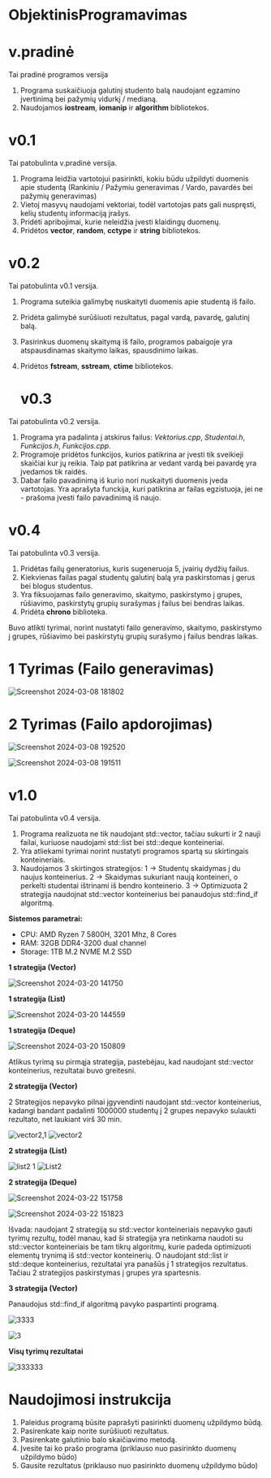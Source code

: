 # ObjektinisProgramavimas 

 # v.pradinė
 
 Tai pradinė programos versija
1. Programa suskaičiuoja galutinį studento balą naudojant egzamino įvertinimą bei pažymių vidurkį / medianą. 
2. Naudojamos **iostream**, **iomanip** ir **algorithm** bibliotekos.

# v0.1
Tai patobulinta v.pradinė versija.
1. Programa leidžia vartotojui pasirinkti, kokiu būdu užpildyti duomenis apie studentą (Rankiniu / Pažymiu generavimas / Vardo, pavardės bei pažymių generavimas)
2. Vietoj masyvų naudojami vektoriai, todėl vartotojas pats gali nuspręsti, kelių studentų informaciją įrašys.
3. Pridėti apribojimai, kurie neleidžia įvesti klaidingų duomenų.
4. Pridėtos **vector**, **random**, **cctype** ir **string** bibliotekos.

# v0.2

Tai patobulinta v0.1 versija.

1. Programa suteikia galimybę nuskaityti duomenis apie studentą iš failo.
2. Pridėta galimybė surūšiuoti rezultatus, pagal vardą, pavardę, galutinį balą.
3. Pasirinkus duomenų skaitymą iš failo, programos pabaigoje yra atspausdinamas skaitymo laikas, spausdinimo laikas.
4. Pridėtos **fstream**, **sstream**, **ctime** bibliotekos.

   # v0.3

Tai patobulinta v0.2 versija.

1. Programa yra padalinta į atskirus failus: *Vektorius.cpp*, *Studentai.h*, *Funkcijos.h*, *Funkcijos.cpp*.
2. Programoje pridėtos funkcijos, kurios patikrina ar įvesti tik sveikieji skaičiai kur jų reikia. Taip pat patikrina ar vedant vardą bei pavardę yra įvedamos tik raidės. 
3. Dabar failo pavadinimą iš kurio nori nuskaityti duomenis įveda vartotojas. Yra aprašyta funckija, kuri patikrina ar failas egzistuoja, jei ne - prašoma įvesti failo pavadinimą iš naujo.

# v0.4
Tai patobulinta v0.3 versija.

1. Pridėtas failų generatorius, kuris sugeneruoja 5, įvairių dydžių failus.
2. Kiekvienas failas pagal studentų galutinį balą yra paskirstomas į gerus bei blogus studentus.
3. Yra fiksuojamas failo generavimo, skaitymo, paskirstymo į grupes, rūšiavimo, paskirstytų grupių surašymas į failus bei bendras laikas.
4. Pridėta **chrono** biblioteka.

Buvo atlikti tyrimai, norint nustatyti failo generavimo, skaitymo, paskirstymo į grupes, rūšiavimo bei paskirstytų grupių surašymo į failus bendras laikas.

# 1 Tyrimas (Failo generavimas)
![Screenshot 2024-03-08 181802](https://github.com/Meskis4/ObjektinisProgramavimas/assets/147125301/b10fee62-70a7-448a-b8b2-e9b07fc53108)

# 2 Tyrimas (Failo apdorojimas)

![Screenshot 2024-03-08 192520](https://github.com/Meskis4/ObjektinisProgramavimas/assets/147125301/771d97bb-6104-438f-95cd-15fbc39244c0)

![Screenshot 2024-03-08 191511](https://github.com/Meskis4/ObjektinisProgramavimas/assets/147125301/0a8fb722-8b81-4f3e-bfb7-ab981e90d3ec)


# v1.0

Tai patobulinta v0.4 versija.

1) Programa realizuota ne tik naudojant std::vector, tačiau sukurti ir 2 nauji failai, kuriuose naudojami std::list bei std::deque konteineriai.
2) Yra atliekami tyrimai norint nustatyti programos spartą su skirtingais konteineriais.
3) Naudojamos 3 skirtingos strategijos: 1 -> Studentų skaidymas į du naujus konteinerius. 2 -> Skaidymas sukuriant naują konteineri, o perkelti studentai ištrinami iš bendro konteinerio. 3 -> Optimizuota 2 strategija naudojnat std::vector konteinerius bei panaudojus std::find_if algoritmą.

**Sistemos parametrai:** 
* CPU: AMD Ryzen 7 5800H, 3201 Mhz, 8 Cores
* RAM: 32GB DDR4-3200 dual channel
* Storage: 1TB M.2 NVME M.2 SSD

**1 strategija (Vector)**

![Screenshot 2024-03-20 141750](https://github.com/Meskis4/ObjektinisProgramavimas/assets/147125301/bcb5800a-ebad-4099-b465-33518363a459)

**1 strategija (List)**

![Screenshot 2024-03-20 144559](https://github.com/Meskis4/ObjektinisProgramavimas/assets/147125301/c9df7161-381b-405e-b01e-c39f012c2948)

**1 strategija (Deque)**

![Screenshot 2024-03-20 150809](https://github.com/Meskis4/ObjektinisProgramavimas/assets/147125301/63dc06e3-b9e8-4f57-b821-85bef05a3392)

Atlikus tyrimą su pirmąja strategija, pastebėjau, kad naudojant std::vector konteinerius, rezultatai buvo greitesni. 

**2 strategija (Vector)**

2 Strategijos nepavyko pilnai įgyvendinti naudojant std::vector konteinerius, kadangi bandant padalinti 1000000 studentų į 2 grupes nepavyko sulaukti rezultato, net laukiant virš 30 min.

     
![vector2,1](https://github.com/Meskis4/ObjektinisProgramavimas/assets/147125301/ecb889cd-9bde-4f51-843b-c11175ce5ece)
![vector2](https://github.com/Meskis4/ObjektinisProgramavimas/assets/147125301/49ee24cb-51c6-4293-8ece-3775227b436e)

**2 strategija (List)**

![list2 1](https://github.com/Meskis4/ObjektinisProgramavimas/assets/147125301/7b7f5450-1d71-4f83-b8a0-be9ba7e95fc1)
![List2](https://github.com/Meskis4/ObjektinisProgramavimas/assets/147125301/a2b49b95-df86-4a3d-a4cb-f891827d72cf)

**2 strategija (Deque)**

![Screenshot 2024-03-22 151758](https://github.com/Meskis4/ObjektinisProgramavimas/assets/147125301/9c8ca290-5418-4ed7-a9d5-309cfbbe2fa6)

![Screenshot 2024-03-22 151823](https://github.com/Meskis4/ObjektinisProgramavimas/assets/147125301/f3c8bebc-4237-4134-9f2b-65cfdb501879)

Išvada: naudojant 2 strategiją su std::vector konteineriais nepavyko gauti tyrimų rezultų, todėl manau, kad ši strategija yra netinkama naudoti su std::vector konteineriais be tam tikrų algoritmų, kurie padeda optimizuoti elementų trynimą iš std::vector konteinerių. O naudojant std::list ir std::deque konteinerius, rezultatai yra panašūs į 1 strategijos rezultatus. Tačiau 2 strategijos paskirstymas į grupes yra spartesnis. 


  **3 strategija (Vector)**

    
  Panaudojus std::find_if algoritmą pavyko paspartinti programą.
  
  ![3333](https://github.com/Meskis4/ObjektinisProgramavimas/assets/147125301/0dc17d2c-39a3-4b51-917a-1c6f8b988ade)


  ![3](https://github.com/Meskis4/ObjektinisProgramavimas/assets/147125301/fc6e254b-9fee-493b-8990-9cf3d9cc92c3)

**Visų tyrimų rezultatai**

![333333](https://github.com/Meskis4/ObjektinisProgramavimas/assets/147125301/98f2574f-27e4-4a6b-87cc-e89add38f129)

# Naudojimosi instrukcija
1) Paleidus programą būsite paprašyti pasirinkti duomenų užpildymo būdą.
2) Pasirenkate kaip norite surūšiuoti rezultatus.
3) Pasirenkate galutinio balo skaičiavimo metodą.
4) Įvesite tai ko prašo programa (priklauso nuo pasirinkto duomenų užpildymo būdo)
5) Gausite rezultatus (priklauso nuo pasirinkto duomenų užpildymo būdo)
  








